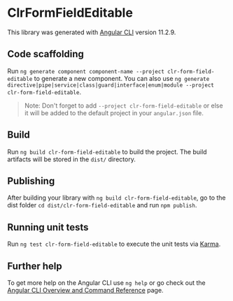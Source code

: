 # ClrFormFieldEditable

This library was generated with [Angular CLI](https://github.com/angular/angular-cli) version 11.2.9.

## Code scaffolding

Run `ng generate component component-name --project clr-form-field-editable` to generate a new component. You can also use `ng generate directive|pipe|service|class|guard|interface|enum|module --project clr-form-field-editable`.
> Note: Don't forget to add `--project clr-form-field-editable` or else it will be added to the default project in your `angular.json` file. 

## Build

Run `ng build clr-form-field-editable` to build the project. The build artifacts will be stored in the `dist/` directory.

## Publishing

After building your library with `ng build clr-form-field-editable`, go to the dist folder `cd dist/clr-form-field-editable` and run `npm publish`.

## Running unit tests

Run `ng test clr-form-field-editable` to execute the unit tests via [Karma](https://karma-runner.github.io).

## Further help

To get more help on the Angular CLI use `ng help` or go check out the [Angular CLI Overview and Command Reference](https://angular.io/cli) page.
